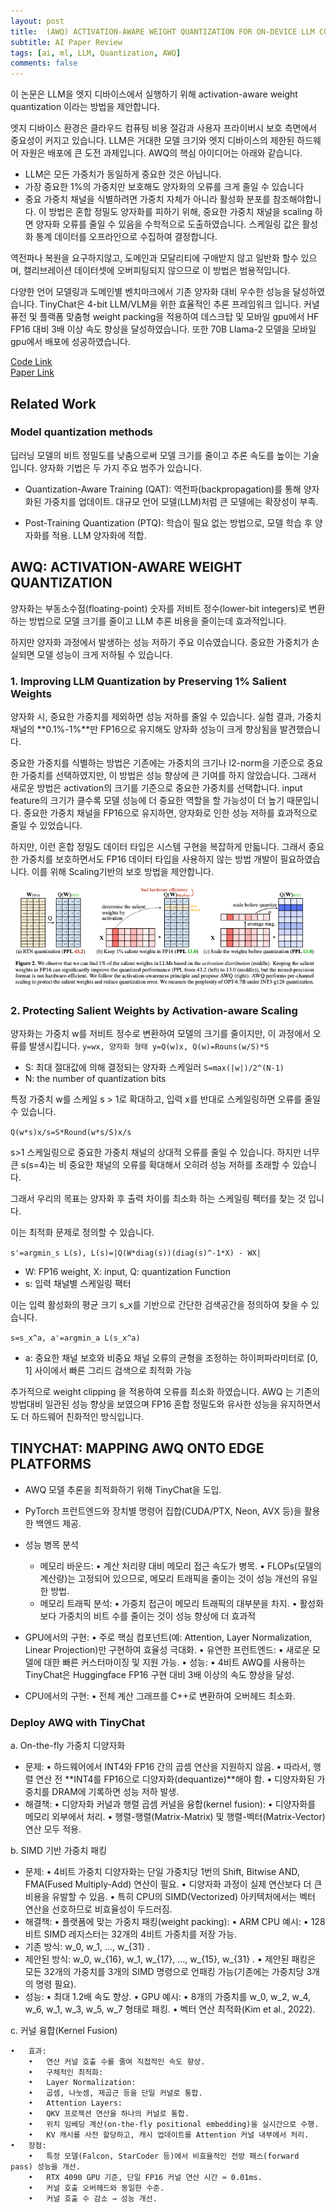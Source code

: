```yaml
---
layout: post  
title:  (AWQ) ACTIVATION-AWARE WEIGHT QUANTIZATION FOR ON-DEVICE LLM COMPRESSION AND ACCELERATION 
subtitle: AI Paper Review   
tags: [ai, ml, LLM, Quantization, AWQ]  
comments: false
---
```


이 논문은 LLM을 엣지 디바이스에서 실행하기 위해 activation-aware weight quantization 이라는 방법을 제안합니다.

엣지 디바이스 환경은 클라우드 컴퓨팅 비용 절감과 사용자 프라이버시 보호 측면에서 중요성이 커지고 있습니다. LLM은 거대한 모델 크기와 엣지 디바이스의 제한된 하드웨어 자원은 배포에 큰 도전 과제입니다. 
AWQ의 핵심 아이디어는 아래와 같습니다.
- LLM은 모든 가중치가 동일하게 중요한 것은 아닙니다.
- 가장 중요한 1%의 가중치만 보호해도 양자화의 오류를 크게 줄일 수 있습니다
- 중요 가중치 채널을 식별하려면 가중치 자체가 아니라 활성화 분포를 참조해야합니다. 
이 방법은 혼합 정밀도 양자화를 피하기 위해, 중요한 가중치 채널을 scaling 하면 양자화 오류를 줄일 수 있음을 수학적으로 도출하였습니다. 스케일링 값은 활성화 통계 데이터를 오프라인으로 수집하여 결정합니다.

역전파나 복원을 요구하지않고, 도메인과 모달리티에 구애받지 않고 일반화 할수 있으며, 캘리브레이션 데이터셋에 오버피팅되지 않으므로 이 방법은 범용적입니다. 

다양한 언어 모델링과 도메인별 벤치마크에서 기존 양자화 대비 우수한 성능을 달성하였습니다. 
TinyChat은 4-bit LLM/VLM을 위한 효율적인 추론 프레임워크 입니다. 커녈 퓨전 및 플랙폼 맞춤형 weight packing을 적용하여 데스크탑 및 모바일 gpu에서 HF FP16 대비 3배 이상 속도 향상을 달성하였습니다. 또한 70B Llama-2 모델을 모바일 gpu에서 배포에 성공하였습니다. 

[Code Link](https://github.com/mit-han-lab/llm-awq)  
[Paper Link](https://arxiv.org/pdf/2306.00978)

## Related Work
### Model quantization methods
딥러닝 모델의 비트 정밀도를 낮춤으로써 모델 크기를 줄이고 추론 속도를 높이는 기술입니다.
양자화 기법은 두 가지 주요 범주가 있습니다.
- Quantization-Aware Training (QAT): 역전파(backpropagation)를 통해 양자화된 가중치를 업데이트. 대규모 언어 모델(LLM)처럼 큰 모델에는 확장성이 부족.

- Post-Training Quantization (PTQ): 학습이 필요 없는 방법으로, 모델 학습 후 양자화를 적용. LLM 양자화에 적합.

## AWQ: ACTIVATION-AWARE WEIGHT QUANTIZATION
양자화는 부동소수점(floating-point) 숫자를 저비트 정수(lower-bit integers)로 변환하는 방법으로 모델 크기를 줄이고 LLM 추론 비용을 줄이는데 효과적입니다.

하지만 양자화 과정에서 발생하는 성능 저하기 주요 이슈였습니다. 중요한 가중치가 손실되면 모델 성능이 크게 저하될 수 있습니다.

### 1. Improving LLM Quantization by Preserving 1% Salient Weights

양자화 시, 중요한 가중치를 제외하면 성능 저하를 줄일 수 있습니다. 실험 결과, 가중치 채널의 **0.1%-1%**만 FP16으로 유지해도 양자화 성능이 크게 향상됨을 발견했습니다.

중요한 가중치를 식별하는 방법은 기존에는 가중치의 크기나 l2-norm을 기준으로 중요한 가중치를 선택하였지만, 이 방법은 성능 향상에 큰 기여를 하지 않았습니다.
그래서 새로운 방법은 activation의 크기를 기준으로 중요한 가중치를 선택합니다. input feature의 크기가 클수록 모델 성능에 더 중요한 역할을 할 가능성이 더 높기 때문입니다. 
중요한 가중치 채널을 FP16으로 유지하면, 양자화로 인한 성능 저하를 효과적으로 줄일 수 있었습니다. 

하지만, 이런 혼합 정밀도 데이터 타입은 시스템 구현을 복잡하게 만듧니다. 그래서 중요한 가중치를 보호하면서도 FP16 데이터 타입을 사용하지 않는 방법 개발이 필요하였습니다. 이를 위해 Scaling기반의 보호 방법을 제안합니다.

![](./../assets/resource/ai_paper/paper70/1.png)

### 2. Protecting Salient Weights by Activation-aware Scaling

양자화는 가중치 w를 저비트 정수로 변환하여 모델의 크기를 줄이지만, 이 과정에서 오류를 발생시킵니다. 
`y=wx, 양자화 형태 y=Q(w)x, Q(w)=Rouns(w/S)*S`
- S: 최대 절대값에 의해 결정되는 양자화 스케일러 `S=max(|w|)/2^(N-1)`
- N: the number of quantization bits

특정 가중치 w를 스케일 s > 1로 확대하고, 입력 x를 반대로 스케일링하면 오류를 줄일 수 있습니다.

`Q(w*s)x/s=S*Round(w*s/S)x/s`

s>1 스케일링으로 중요한 가중치 채널의 상대적 오류를 줄일 수 있습니다. 
하지만 너무 큰 s(s=4)는 비 중요한 채널의 오류를 확대해서 오히려 성능 저하를 초래할 수 있습니다.

그래서 우리의 목표는 양자화 후 출력 차이를 최소화 하는 스케일링 펙터를 찾는 것 입니다. 

이는 최적화 문제로 정의할 수 있습니다.  

`s'=argmin_s L(s), L(s)=|Q(W*diag(s))(diag(s)^-1*X) - WX|`
- W: FP16 weight, X: input, Q: quantization Function
- s: 입력 채널별 스케일링 팩터 

이는 입력 활성화의 평균 크기 s_x를 기반으로 간단한 검색공간을 정의하여 찾을 수 있습니다. 

`s=s_x^a, a'=argmin_a L(s_x^a)`

- a: 중요한 채널 보호와 비중요 채널 오류의 균형을 조정하는 하이퍼파라미터로 [0, 1] 사이에서 빠른 그리드 검색으로 최적화 가능

추가적으로 weight clipping 을 적용하여 오류를 최소화 하였습니다. AWQ 는 기존의 방법대비 일관된 성능 향상을 보였으며 FP16 혼합 정밀도와 유사한 성능을 유지하면서도 더 하드웨어 친화적인 방식입니다.

## TINYCHAT: MAPPING AWQ ONTO EDGE PLATFORMS

- AWQ 모델 추론을 최적화하기 위해 TinyChat을 도입.
- PyTorch 프런트엔드와 장치별 명령어 집합(CUDA/PTX, Neon, AVX 등)을 활용한 백엔드 제공.

- 성능 병목 분석 
    - 메모리 바운드:
        •	계산 처리량 대비 메모리 접근 속도가 병목.
        •	FLOPs(모델의 계산량)는 고정되어 있으므로, 메모리 트래픽을 줄이는 것이 성능 개선의 유일한 방법.
    - 메모리 트래픽 분석:
        •	가중치 접근이 메모리 트래픽의 대부분을 차지.
        •	활성화보다 가중치의 비트 수를 줄이는 것이 성능 향상에 더 효과적

- GPU에서의 구현:
    •	주로 핵심 컴포넌트(예: Attention, Layer Normalization, Linear Projection)만 구현하여 효율성 극대화.
    •	유연한 프런트엔드:
    •	새로운 모델에 대한 빠른 커스터마이징 및 지원 가능.
    •	성능:
    •	4비트 AWQ를 사용하는 TinyChat은 Huggingface FP16 구현 대비 3배 이상의 속도 향상을 달성.
- CPU에서의 구현:
    •	전체 계산 그래프를 C++로 변환하여 오버헤드 최소화.

### Deploy AWQ with TinyChat

a. On-the-fly 가중치 디양자화

- 문제:
        •	하드웨어에서 INT4와 FP16 간의 곱셈 연산을 지원하지 않음.
        •	따라서, 행렬 연산 전 **INT4를 FP16으로 디양자화(dequantize)**해야 함.
        •	디양자화된 가중치를 DRAM에 기록하면 성능 저하 발생.
- 해결책:
        •	디양자화 커널과 행렬 곱셈 커널을 융합(kernel fusion):
        •	디양자화를 메모리 외부에서 처리.
        •	행렬-행렬(Matrix-Matrix) 및 행렬-벡터(Matrix-Vector) 연산 모두 적용.


b. SIMD 기반 가중치 패킹

- 문제:
        •	4비트 가중치 디양자화는 단일 가중치당 1번의 Shift, Bitwise AND, FMA(Fused Multiply-Add) 연산이 필요.
        •	디양자화 과정이 실제 연산보다 더 큰 비용을 유발할 수 있음.
        •	특히 CPU의 SIMD(Vectorized) 아키텍처에서는 벡터 연산을 선호하므로 비효율성이 두드러짐.
- 해결책:
        •	플랫폼에 맞는 가중치 패킹(weight packing):
        •	ARM CPU 예시:
        •	128비트 SIMD 레지스터는 32개의 4비트 가중치를 저장 가능.
- 기존 방식:  w_0, w_1, …, w_{31} .
- 제안된 방식:  w_0, w_{16}, w_1, w_{17}, …, w_{15}, w_{31} .
	    •	제안된 패킹은 모든 32개의 가중치를 3개의 SIMD 명령으로 언패킹 가능(기존에는 가중치당 3개의 명령 필요).
- 성능:
        •	최대 1.2배 속도 향상.
        •	GPU 예시:
            •	8개의 가중치를  w_0, w_2, w_4, w_6, w_1, w_3, w_5, w_7  형태로 패킹.
            •	벡터 연산 최적화(Kim et al., 2022).

c. 커널 융합(Kernel Fusion)

    •	효과:
        •	연산 커널 호출 수를 줄여 직접적인 속도 향상.
        •	구체적인 최적화:
        •	Layer Normalization:
        •	곱셈, 나눗셈, 제곱근 등을 단일 커널로 통합.
        •	Attention Layers:
        •	QKV 프로젝션 연산을 하나의 커널로 통합.
        •	위치 임베딩 계산(on-the-fly positional embedding)을 실시간으로 수행.
        •	KV 캐시를 사전 할당하고, 캐시 업데이트를 Attention 커널 내부에서 처리.
    •	장점:
        •	특정 모델(Falcon, StarCoder 등)에서 비효율적인 전방 패스(forward pass) 성능을 개선.
        •	RTX 4090 GPU 기준, 단일 FP16 커널 연산 시간 ≈ 0.01ms.
        •	커널 호출 오버헤드와 동일한 수준.
        •	커널 호출 수 감소 → 성능 개선.